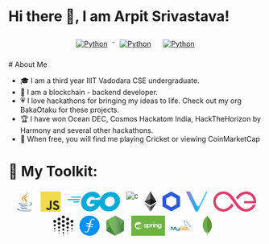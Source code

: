 #  Hi there 👋, I am Arpit Srivastava!

<p align="center">
 <a href="https://twitter.com/fuzious18" target="_blank" rel="noopener noreferrer"> <img src="https://img.shields.io/badge/Twitter-100000?style=for-the-badge&logo=twitter&logoColor=blue" alt="Python" height="40" style="vertical-align:top; margin:10px"> </a>
 <a href="https://www.linkedin.com/in/fuzious/" target="_blank" rel="noopener noreferrer"> <img src="https://img.shields.io/badge/LinkedIn-0077B5?style=for-the-badge&logo=linkedin&logoColor=white" alt="Python" height="40" style="vertical-align:top; margin:10px"></a>
 <a href="mailto:arpitsrivastava2012@gmail.com"> <img src="https://img.shields.io/badge/Gmail-D14836?style=for-the-badge&logo=gmail&logoColor=white" alt="Python" height="40" style="vertical-align:top; margin:10px"></a>
</p> 
# About Me

-   🎓  I am a third year IIIT Vadodara CSE undergraduate.
-   🔨  I am a blockchain - backend developer.
-   💗  I love hackathons for bringing my ideas to life. Check out my org BakaOtaku for these projects.
- 🏆 I have won Ocean DEC, Cosmos Hackatom India, HackTheHorizon by Harmony and several other hackathons.
-   🚀  When free, you will find me playing Cricket or viewing CoinMarketCap


# 🧰 My Toolkit:
<p align="center">
<img src="assets/java.svg" alt="VS Code" height="40" style="vertical-align:top; margin:4px">
<img src="https://raw.githubusercontent.com/github/explore/80688e429a7d4ef2fca1e82350fe8e3517d3494d/topics/javascript/javascript.png" alt="Javascript" height="40" style="vertical-align:top; margin:4px">
<img src="assets/go-logo-blue.svg" alt="css" height="40" style="vertical-align:top; margin:4px">
<img src="https://raw.githubusercontent.com/abranhe/programming-languages-logos/30a0ecf99188be99a3c75a00efb5be61eca9c382/src/c/c.svg" alt="c" height="40" style="vertical-align:top; margin:4px">

<img src="assets/ethereum.png" alt="Ethereum" height="40" style="vertical-align:top; margin:4px">
<img src="assets/chainlink.svg" alt="Chainlink" height="40" style="vertical-align:top; margin:4px">
<img src="assets/vechain.svg" alt="Chainlink" height="40" style="vertical-align:top; margin:4px">
<img src="assets/aeternity.svg" alt="Aeternity" height="40" style="vertical-align:top; margin:4px">
<img src="assets/ocean-protocol.svg" alt="Ocean Protocol" height="40" style="vertical-align:top; margin:4px">
<img src="assets/filecoin.svg" alt="Filecoin" height="40" style="vertical-align:top; margin:4px">
<img src="https://raw.githubusercontent.com/github/explore/80688e429a7d4ef2fca1e82350fe8e3517d3494d/topics/nodejs/nodejs.png" alt="nodejs" height="40" style="vertical-align:top; margin:4px">
<img src="assets/spring.jpg" alt="spring-boot" height="40" style="vertical-align:top; margin:4px">
<img src="https://raw.githubusercontent.com/devicons/devicon/2809b567852a4648062a2d3e7c1c531367458c0b/icons/mysql/mysql-original-wordmark.svg" alt="mySQL" height="40" style="vertical-align:top; margin:4px">

<img src="assets/mongodb.svg" alt="mongodb" height="40" style="vertical-align:top; margin:4px">
</p>


